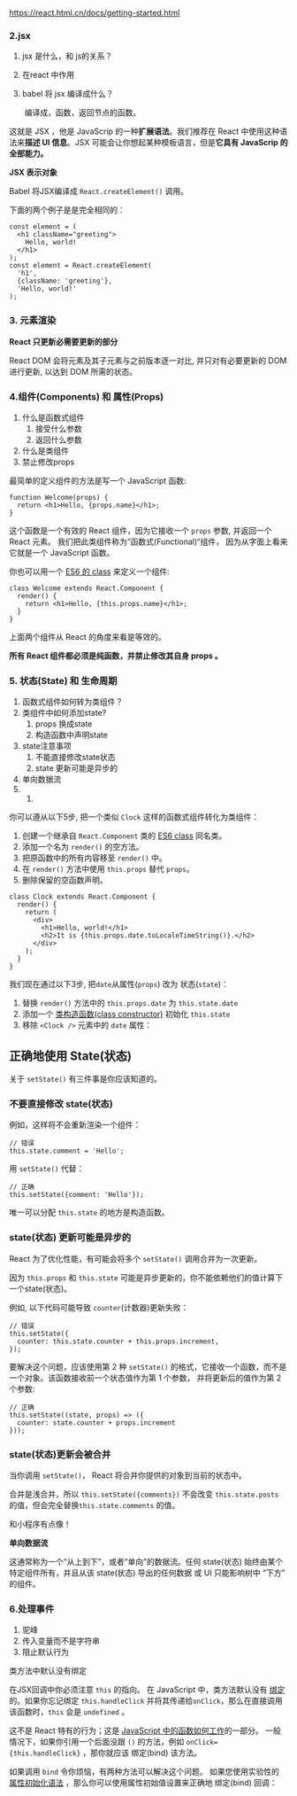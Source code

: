 https://react.html.cn/docs/getting-started.html



### 2.jsx

1. jsx 是什么，和 js的关系？

2. 在react 中作用

3. babel 将 jsx 编译成什么？

   ​	编译成，函数，返回节点的函数。

   

   

这就是 JSX ，他是 JavaScrip 的一种**扩展语法**。我们推荐在 React 中使用这种语法来**描述 UI 信息**。JSX 可能会让你想起某种模板语言，但是**它具有 JavaScrip 的全部能力。**



**JSX 表示对象**

Babel 将JSX编译成 `React.createElement()` 调用。

下面的两个例子是是完全相同的：

```
const element = (
  <h1 className="greeting">
    Hello, world!
  </h1>
);
const element = React.createElement(
  'h1',
  {className: 'greeting'},
  'Hello, world!'
);
```



### 3. 元素渲染

**React 只更新必需要更新的部分**

React DOM 会将元素及其子元素与之前版本逐一对比, 并只对有必要更新的 DOM 进行更新, 以达到 DOM 所需的状态。



### 4.组件(Components) 和 属性(Props)

1. 什么是函数式组件
   1. 接受什么参数
   2. 返回什么参数
2. 什么是类组件
3. 禁止修改props



最简单的定义组件的方法是写一个 JavaScript 函数:

```
function Welcome(props) {
  return <h1>Hello, {props.name}</h1>;
}
```

这个函数是一个有效的 React 组件，因为它接收一个 `props` 参数, 并返回一个 React 元素。 我们把此类组件称为”函数式(Functional)“组件， 因为从字面上看来它就是一个 JavaScript 函数。

你也可以用一个 [ES6 的 class](https://developer.mozilla.org/en/docs/Web/JavaScript/Reference/Classes) 来定义一个组件:

```
class Welcome extends React.Component {
  render() {
    return <h1>Hello, {this.props.name}</h1>;
  }
}
```

上面两个组件从 React 的角度来看是等效的。



**所有 React 组件都必须是纯函数，并禁止修改其自身 props 。**



### 5. 状态(State) 和 生命周期

1. 函数式组件如何转为类组件？
2. 类组件中如何添加state?
   1. props 换成state
   2. 构造函数中声明state
3. state注意事项
   1. 不能直接修改state状态
   2. state 更新可能是异步的
4. 单向数据流
5. 
   1. 







你可以遵从以下5步, 把一个类似 `Clock` 这样的函数式组件转化为类组件：

1. 创建一个继承自 `React.Component` 类的 [ES6 class](https://developer.mozilla.org/en/docs/Web/JavaScript/Reference/Classes) 同名类。
2. 添加一个名为 `render()` 的空方法。
3. 把原函数中的所有内容移至 `render()` 中。
4. 在 `render()` 方法中使用 `this.props` 替代 `props`。
5. 删除保留的空函数声明。

```
class Clock extends React.Component {
  render() {
    return (
      <div>
        <h1>Hello, world!</h1>
        <h2>It is {this.props.date.toLocaleTimeString()}.</h2>
      </div>
    );
  }
}
```



我们现在通过以下3步, 把`date`从属性(`props`) 改为 状态(`state`)：

1. 替换 `render()` 方法中的 `this.props.date` 为 `this.state.date`
2. 添加一个 [类构造函数(class constructor)](https://developer.mozilla.org/en/docs/Web/JavaScript/Reference/Classes#Constructor) 初始化 `this.state`
3. 移除 `<Clock />` 元素中的 `date` 属性：





## 正确地使用 State(状态)

关于 `setState()` 有三件事是你应该知道的。

### 不要直接修改 state(状态)

例如，这样将不会重新渲染一个组件：

```
// 错误
this.state.comment = 'Hello';
```

用 `setState()` 代替：

```
// 正确
this.setState({comment: 'Hello'});
```

唯一可以分配 `this.state` 的地方是构造函数。





### state(状态) 更新可能是异步的

React 为了优化性能，有可能会将多个 `setState()` 调用合并为一次更新。

因为 `this.props` 和 `this.state` 可能是异步更新的，你不能依赖他们的值计算下一个state(状态)。

例如, 以下代码可能导致 `counter`(计数器)更新失败：

```
// 错误
this.setState({
  counter: this.state.counter + this.props.increment,
});
```

要解决这个问题，应该使用第 2 种 `setState()` 的格式，它接收一个函数，而不是一个对象。该函数接收前一个状态值作为第 1 个参数， 并将更新后的值作为第 2 个参数:

```
// 正确
this.setState((state, props) => ({
  counter: state.counter + props.increment
}));
```

### state(状态)更新会被合并

当你调用 `setState()`， React 将合并你提供的对象到当前的状态中。

合并是浅合并，所以 `this.setState({comments})` 不会改变 `this.state.posts` 的值，但会完全替换`this.state.comments` 的值。



和小程序有点像！





**单向数据流**

这通常称为一个“从上到下”，或者“单向”的数据流。任何 state(状态) 始终由某个特定组件所有，并且从该 state(状态) 导出的任何数据 或 UI 只能影响树中 “下方” 的组件。





### 6.处理事件

1. 驼峰
2. 传入变量而不是字符串
3. 阻止默认行为



类方法中默认没有绑定

在JSX回调中你必须注意 `this` 的指向。 在 JavaScript 中，类方法默认没有 [绑定](https://developer.mozilla.org/en/docs/Web/JavaScript/Reference/Global_objects/Function/bind) 的。如果你忘记绑定 `this.handleClick` 并将其传递给`onClick`，那么在直接调用该函数时，`this` 会是 `undefined` 。

这不是 React 特有的行为；这是 [JavaScript 中的函数如何工作](https://www.smashingmagazine.com/2014/01/understanding-javascript-function-prototype-bind/)的一部分。 一般情况下，如果你引用一个后面没跟 `()` 的方法，例如 `onClick={this.handleClick}` ，那你就应该 绑定(bind) 该方法。



如果调用 `bind` 令你烦恼，有两种方法可以解决这个问题。 如果您使用实验性的 [属性初始化语法](https://babeljs.io/docs/plugins/transform-class-properties/) ，那么你可以使用属性初始值设置来正确地 绑定(bind) 回调：


















